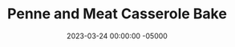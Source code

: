 ---
layout: post
title:  "Penne and Meat Casserole Bake"
date:   2023-03-24 00:00:00 -05000
categories: 
- Recipes
- Ground Meat
permalink: /recipes/penne-casserole
image: /assets/Food/Ground Meat/Penne/penne-cover.jpg
ing: penne-ing
facts: penne-facts
Prep: 30
Rest: 
Cook: 40
Source1: 
Source2: 
tags: 
- ground meat
- ground turkey
- pasta
- diced tomato
- cheese
- shredded
- mozzarella
- grated
- parmesean
- running club
- rrc
- party
- onion
- broil
Description: This ground meat and penne baked casserole was my go to for feeding a crowd during my running club pasta parties in college. They're really easy to make a day ahead, and simply just reheat in the pan on the day of your event. Feel free to mix in some chopped spinach as well, or serve with a side of roasted broccoli, such as the Running Club Broccoli<br><p><a href="running-club-broccoli">Running Club Broccoli</a></p>
Instructions: 
- Preheat the oven to 375F. Spray 9x13in pan with cooking spray<br><br>

- Cook you pasta according to the packaging, drain, and set aside. Cook about a minute less than directed, since the pasta will bake in the oven<br><br>

- Heat olive oil over medium high heat in a Dutch oven. Add garlic, onion, and salt, and cook until the onion is transparent<br><br>

- Add the meat and fully cook (meat should sound like its crackling instead of boiling).<br><br>

- After the meat is done, add in the spices (garlic and onion powder, oregano, basil, thyme, and pepper) and pour in tomatoes. Let simmer for 5 minutes.<br><br>

- Combine beef, pasta, and cheese in the pot.<br><br>
- <center><img src="/assets/Food/Ground Meat/Penne/penne-6.jpg" alt="" class="instruction-image"></center><br>

- Transfer to greased pan. Sprinkle breadcrumbs on top<br><br>

- Bake covered at 375F for 30 minutes. Uncover, and broil until the top is golden, probably about 2 minutes. Watch very closely. When baking, put the pan on a large cookie sheet to catch any drips if they occur
---